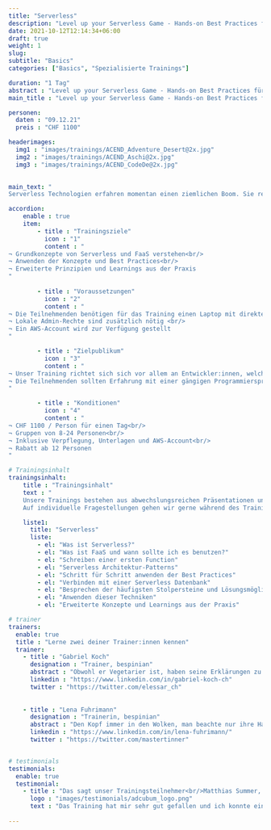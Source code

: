 ```yaml
---
title: "Serverless"
description: "Level up your Serverless Game - Hands-on Best Practices für Serverless und FaaS."
date: 2021-10-12T12:14:34+06:00
draft: true
weight: 1
slug: 
subtitle: "Basics"
categories: ["Basics", "Spezialisierte Trainings"]

duration: "1 Tag"
abstract : "Level up your Serverless Game - Hands-on Best Practices für Serverless und FaaS."
main_title : "Level up your Serverless Game - Hands-on Best Practices für Serverless und FaaS."

personen: 
  daten : "09.12.21"
  preis : "CHF 1100"

headerimages:
  img1 : "images/trainings/ACEND_Adventure_Desert@2x.jpg"
  img2 : "images/trainings/ACEND_Aschi@2x.jpg"
  img3 : "images/trainings/ACEND_CodeDe@2x.jpg"
      

main_text: "
Serverless Technologien erfahren momentan einen ziemlichen Boom. Sie reichen von Function as a Service (FaaS) über komplette Datenbank- und Queueingsysteme bis hin zu Authentisierungs- und Monitoringlösungen. In diesem Training werden wir uns vor allem FaaS anschauen und entsprechende Functions erstellen, welche die gängigen Best Practices befolgen und in AWS Lambda laufen. Dabei lernen wir gewisse Stolpersteine und Eigenheiten dieser Plattformen kennen und wie man damit umgeht."

accordion:
    enable : true
    item:
        - title : "Trainingsziele"
          icon : "1"
          content : "
¬ Grundkonzepte von Serverless und FaaS verstehen<br/> 
¬ Anwenden der Konzepte und Best Practices<br/>
¬ Erweiterte Prinzipien und Learnings aus der Praxis
"
 
        - title : "Voraussetzungen"
          icon : "2"
          content : "
¬ Die Teilnehmenden benötigen für das Training einen Laptop mit direktem Zugang zum Internet<br/>
¬ Lokale Admin-Rechte sind zusätzlich nötig <br/>
¬ Ein AWS-Account wird zur Verfügung gestellt
"

        - title : "Zielpublikum"
          icon : "3"
          content : "
¬ Unser Training richtet sich sich vor allem an Entwickler:innen, welche diese neue Welt und ihre Vor- und Nachteile kennenlernen möchten<br/>
¬ Die Teilnehmenden sollten Erfahrung mit einer gängigen Programmiersprache haben, ist jedoch keine strikte Voraussetzung
"

        - title : "Konditionen"
          icon : "4"
          content : "
¬ CHF 1100 / Person für einen Tag<br/>
¬ Gruppen von 8-24 Personen<br/>
¬ Inklusive Verpflegung, Unterlagen und AWS-Account<br/>
¬ Rabatt ab 12 Personen
"

# Trainingsinhalt
trainingsinhalt: 
    title : "Trainingsinhalt"
    text : "
    Unsere Trainings bestehen aus abwechslungsreichen Präsentationen und hands-on Labs, um deren Inhalt auf spannende Art und Weise zu übermitteln.
    Auf individuelle Fragestellungen gehen wir gerne während des Trainings tiefer ein."

    liste1:
      title: "Serverless"
      liste:
        - el: "Was ist Serverless?"
        - el: "Was ist FaaS und wann sollte ich es benutzen?"
        - el: "Schreiben einer ersten Function"
        - el: "Serverless Architektur-Patterns"
        - el: "Schritt für Schritt anwenden der Best Practices"
        - el: "Verbinden mit einer Serverless Datenbank"
        - el: "Besprechen der häufigsten Stolpersteine und Lösungsmöglichkeiten"
        - el: "Anwenden dieser Techniken"
        - el: "Erweiterte Konzepte und Learnings aus der Praxis"

# trainer
trainers:
  enable: true
  title : "Lerne zwei deiner Trainer:innen kennen"
  trainer:
    - title : "Gabriel Koch"
      designation : "Trainer, bespinian"
      abstract : "Obwohl er Vegetarier ist, haben seine Erklärungen zu Cloud Technologien viel Fleisch am Knochen."
      linkedin : "https://www.linkedin.com/in/gabriel-koch-ch"
      twitter : "https://twitter.com/elessar_ch"
    
    
    - title : "Lena Fuhrimann"
      designation : "Trainerin, bespinian"
      abstract : "Den Kopf immer in den Wolken, man beachte nur ihre Haare. Lena liebt es, Software zu modernisieren und mit neuen Technologien zu arbeiten. Sie benutzt übrigens Arch."
      linkedin : "https://www.linkedin.com/in/lena-fuhrimann/"
      twitter : "https://twitter.com/mastertinner"


# testimonials
testimonials:
  enable: true
  testimonial:
    - title : "Das sagt unser Trainingsteilnehmer<br/>Matthias Summer, Österreich"
      logo : "images/testimonials/adcubum_logo.png"
      text : "Das Training hat mir sehr gut gefallen und ich konnte einige Dinge mitnehmen, die mir bei der täglichen Arbeit helfen. Die Praxis-Erfahrung und die Leidenschaft für die Technologie war bei den Trainern spürbar. Sie haben uns auch sehr gut unterstützt und uns nützliche Tipps gegeben."     
      
---
```

